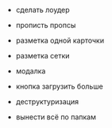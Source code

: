 - сделать лоудер
- прописть пропсы
- разметка одной карточки
- разметка сетки

- модалка
- кнопка загрузить больше
- деструктуризация
- вынести всё по папкам
